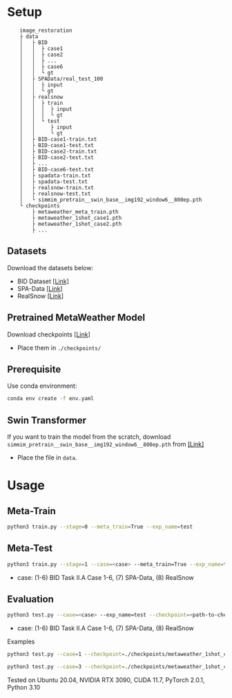 # Setup
```
    image_restoration
    ├ data
    │   ├ BID
    │   │  ├ case1
    │   │  ├ case2
    │   │  ├ ...
    │   │  ├ case6
    │   │  └ gt
    │   ├ SPAData/real_test_100
    │   │  ├ input
    │   │  └ gt
    │   ├ realsnow
    │   │  ├ train
    │   │  │  ├ input
    │   │  │  └ gt
    │   │  └ test
    │   │     ├ input
    │   │     └ gt
    │   ├ BID-case1-train.txt
    │   ├ BID-case1-test.txt
    │   ├ BID-case2-train.txt
    │   ├ BID-case2-test.txt
    │   ├ ...
    │   ├ BID-case6-test.txt
    │   ├ spadata-train.txt
    │   ├ spadata-test.txt
    │   ├ realsnow-train.txt
    │   ├ realsnow-test.txt
    │   └ simmim_pretrain__swin_base__img192_window6__800ep.pth
    └ checkpoints
        ├ metaweather_meta_train.pth
        ├ metaweather_1shot_case1.pth
        ├ metaweather_1shot_case2.pth
        ├ ...
```

## Datasets
Download the datasets below:
* BID Dataset [[Link]](https://github.com/JunlinHan/BID)
* SPA-Data [[Link]](https://github.com/stevewongv/SPANet)
* RealSnow [[Link]](https://github.com/zhuyr97/WGWS-Net)

## Pretrained MetaWeather Model
Download checkpoints [[Link]](https://drive.google.com/drive/folders/1eyeaTLQXeLREhMGYYWb9MfjYTz1K7DHG?usp=sharing)
* Place them in `./checkpoints/`

## Prerequisite
Use conda environment: 
```bash
conda env create -f env.yaml
```

## Swin Transformer
If you want to train the model from the scratch, download `simmim_pretrain__swin_base__img192_window6__800ep.pth` from [[Link]](https://github.com/microsoft/SimMIM)
* Place the file in `data`.

# Usage
## Meta-Train
```bash
python3 train.py --stage=0 --meta_train=True --exp_name=test
```

## Meta-Test
```bash
python3 train.py --stage=1 --case=<case> --meta_train=True --exp_name=test --checkpoint=<path-to-checkpoint>
```
* case: (1-6) BID Task II.A Case 1-6, (7) SPA-Data, (8) RealSnow

## Evaluation
```bash
python3 test.py --case=<case> --exp_name=test --checkpoint=<path-to-checkpoint>
```
* case: (1-6) BID Task II.A Case 1-6, (7) SPA-Data, (8) RealSnow

Examples

```bash
python3 test.py --case=1 --checkpoint=./checkpoints/metaweather_1shot_case1.pth
```

```bash
python3 test.py --case=3 --checkpoint=./checkpoints/metaweather_1shot_case3.pth
```

Tested on Ubuntu 20.04, NVIDIA RTX 3090, CUDA 11.7, PyTorch 2.0.1, Python 3.10
